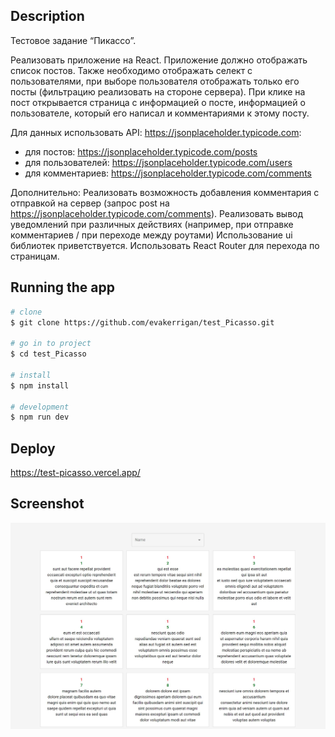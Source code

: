 ## Description

Тестовое задание “Пикассо”.

Реализовать приложение на React. Приложение должно отображать список 
постов. Также необходимо отображать селект с пользователями, при выборе пользователя отображать только его посты (фильтрацию реализовать на стороне сервера).
При клике на пост открывается страница с информацией о посте,
информацией о пользователе, который его написал и комментариями к этому
посту. 

Для данных использовать API: https://jsonplaceholder.typicode.com:
- для постов: https://jsonplaceholder.typicode.com/posts
- для пользователей: https://jsonplaceholder.typicode.com/users
- для комментариев: https://jsonplaceholder.typicode.com/comments

Дополнительно: 
Реализовать возможность добавления комментария с отправкой
на сервер (запрос post на https://jsonplaceholder.typicode.com/comments).
Реализовать вывод уведомлений при различных действиях 
(например, при отправке комментариев / при переходе между роутами)
Использование ui библиотек приветствуется. Использовать React Router для перехода по страницам.


## Running the app

```bash
# clone
$ git clone https://github.com/evakerrigan/test_Picasso.git

# go in to project
$ cd test_Picasso

# install
$ npm install

# development
$ npm run dev
```

## Deploy

https://test-picasso.vercel.app/


## Screenshot

![img](https://github.com/evakerrigan/test_Picasso/blob/main/src/assets/Screenshot.jpg?raw=true)